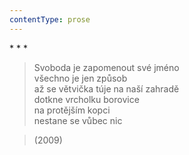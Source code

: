 ```yaml
---
contentType: prose
---
```


\* \* \*

> Svoboda je zapomenout své jméno  
> všechno je jen způsob  
> až se větvička túje na naší zahradě  
> dotkne vrcholku borovice  
> na protějším kopci  
> nestane se vůbec nic

> (2009)
